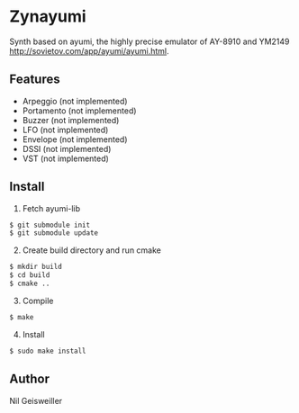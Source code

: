 # Zynayumi

Synth based on ayumi, the highly precise emulator of AY-8910 and
YM2149 http://sovietov.com/app/ayumi/ayumi.html.

## Features

- Arpeggio (not implemented)
- Portamento (not implemented)
- Buzzer (not implemented)
- LFO (not implemented)
- Envelope (not implemented)
- DSSI (not implemented)
- VST (not implemented)

## Install

1. Fetch ayumi-lib
```bash
$ git submodule init
$ git submodule update
```
2. Create build directory and run cmake
```bash
$ mkdir build
$ cd build
$ cmake ..
```
3. Compile
```bash
$ make
```
4. Install
```bash
$ sudo make install
```

## Author

Nil Geisweiller
